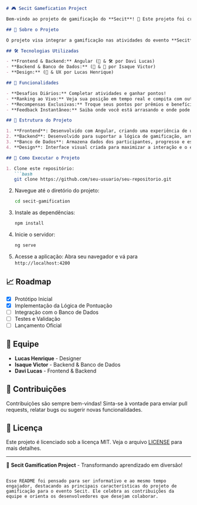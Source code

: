 ```markdown
# 🎮 Secit Gamefication Project

Bem-vindo ao projeto de gamificação do **Secit**! 🚀 Este projeto foi criado para transformar o evento **Secit** em uma experiência interativa e envolvente, onde participantes podem se divertir, competir e aprender ao mesmo tempo. 

## 📜 Sobre o Projeto

O projeto visa integrar a gamificação nas atividades do evento **Secit**, criando desafios, metas e recompensas que incentivam a participação ativa e o aprendizado contínuo dos participantes. Usando a tecnologia **Angular** para criar uma interface fluida e intuitiva, este projeto é a fusão perfeita de design, desenvolvimento e inovação.

## 🛠️ Tecnologias Utilizadas

- **Frontend & Backend:** Angular (🎨 & 🛠️ por Davi Lucas)
- **Backend & Banco de Dados:** (💾 & 🔧 por Isaque Victor)
- **Design:** (🎨 & UX por Lucas Henrique)

## 🌟 Funcionalidades

- **Desafios Diários:** Completar atividades e ganhar pontos!
- **Ranking ao Vivo:** Veja sua posição em tempo real e compita com outros participantes.
- **Recompensas Exclusivas:** Troque seus pontos por prêmios e benefícios.
- **Feedback Instantâneo:** Saiba onde você está arrasando e onde pode melhorar.

## 🧩 Estrutura do Projeto

1. **Frontend**: Desenvolvido com Angular, criando uma experiência de usuário dinâmica e responsiva.
2. **Backend**: Desenvolvido para suportar a lógica de gamificação, armazenamento de dados e autenticação.
3. **Banco de Dados**: Armazena dados dos participantes, progresso e estatísticas em tempo real.
4. **Design**: Interface visual criada para maximizar a interação e o engajamento.

## 🚀 Como Executar o Projeto

1. Clone este repositório:
   ```bash
   git clone https://github.com/seu-usuario/seu-repositorio.git
   ```
2. Navegue até o diretório do projeto:
   ```bash
   cd secit-gamification
   ```
3. Instale as dependências:
   ```bash
   npm install
   ```
4. Inicie o servidor:
   ```bash
   ng serve
   ```
5. Acesse a aplicação:
   Abra seu navegador e vá para `http://localhost:4200`

## 📈 Roadmap

- [x] Protótipo Inicial
- [x] Implementação da Lógica de Pontuação
- [ ] Integração com o Banco de Dados
- [ ] Testes e Validação
- [ ] Lançamento Oficial

## 👥 Equipe

- **Lucas Henrique** - Designer
- **Isaque Victor** - Backend & Banco de Dados
- **Davi Lucas** - Frontend & Backend

## 🤝 Contribuições

Contribuições são sempre bem-vindas! Sinta-se à vontade para enviar pull requests, relatar bugs ou sugerir novas funcionalidades.

## 📄 Licença

Este projeto é licenciado sob a licença MIT. Veja o arquivo [LICENSE](LICENSE) para mais detalhes.

---

🎉 **Secit Gamification Project** - Transformando aprendizado em diversão!
```

Esse README foi pensado para ser informativo e ao mesmo tempo engajador, destacando as principais características do projeto de gamificação para o evento Secit. Ele celebra as contribuições da equipe e orienta os desenvolvedores que desejam colaborar.
